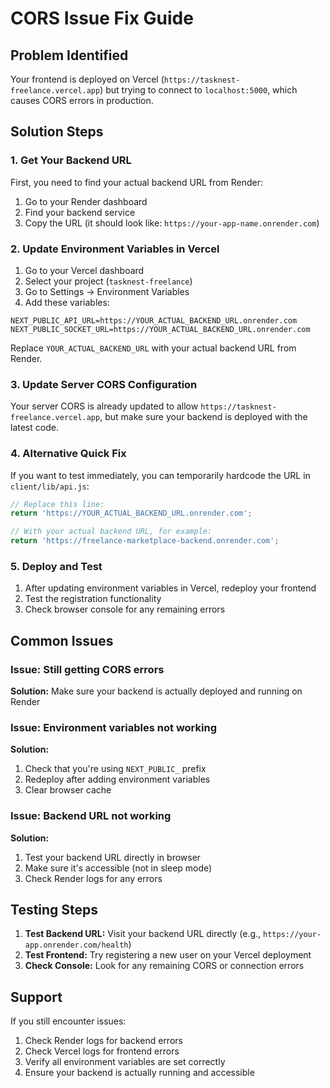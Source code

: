 # CORS Issue Fix Guide

## Problem Identified

Your frontend is deployed on Vercel (`https://tasknest-freelance.vercel.app`) but trying to connect to `localhost:5000`, which causes CORS errors in production.

## Solution Steps

### 1. Get Your Backend URL

First, you need to find your actual backend URL from Render:

1. Go to your Render dashboard
2. Find your backend service
3. Copy the URL (it should look like: `https://your-app-name.onrender.com`)

### 2. Update Environment Variables in Vercel

1. Go to your Vercel dashboard
2. Select your project (`tasknest-freelance`)
3. Go to Settings → Environment Variables
4. Add these variables:

```
NEXT_PUBLIC_API_URL=https://YOUR_ACTUAL_BACKEND_URL.onrender.com
NEXT_PUBLIC_SOCKET_URL=https://YOUR_ACTUAL_BACKEND_URL.onrender.com
```

Replace `YOUR_ACTUAL_BACKEND_URL` with your actual backend URL from Render.

### 3. Update Server CORS Configuration

Your server CORS is already updated to allow `https://tasknest-freelance.vercel.app`, but make sure your backend is deployed with the latest code.

### 4. Alternative Quick Fix

If you want to test immediately, you can temporarily hardcode the URL in `client/lib/api.js`:

```javascript
// Replace this line:
return 'https://YOUR_ACTUAL_BACKEND_URL.onrender.com';

// With your actual backend URL, for example:
return 'https://freelance-marketplace-backend.onrender.com';
```

### 5. Deploy and Test

1. After updating environment variables in Vercel, redeploy your frontend
2. Test the registration functionality
3. Check browser console for any remaining errors

## Common Issues

### Issue: Still getting CORS errors
**Solution:** Make sure your backend is actually deployed and running on Render

### Issue: Environment variables not working
**Solution:** 
1. Check that you're using `NEXT_PUBLIC_` prefix
2. Redeploy after adding environment variables
3. Clear browser cache

### Issue: Backend URL not working
**Solution:**
1. Test your backend URL directly in browser
2. Make sure it's accessible (not in sleep mode)
3. Check Render logs for any errors

## Testing Steps

1. **Test Backend URL:** Visit your backend URL directly (e.g., `https://your-app.onrender.com/health`)
2. **Test Frontend:** Try registering a new user on your Vercel deployment
3. **Check Console:** Look for any remaining CORS or connection errors

## Support

If you still encounter issues:
1. Check Render logs for backend errors
2. Check Vercel logs for frontend errors
3. Verify all environment variables are set correctly
4. Ensure your backend is actually running and accessible
